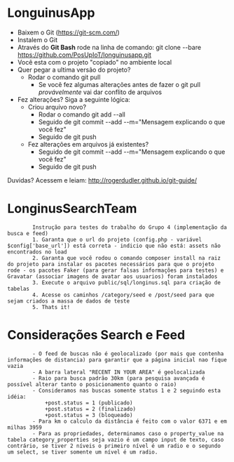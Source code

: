 # LonguinusApp

- Baixem o Git (https://git-scm.com/)
- Instalem o Git
- Através do <b>Git Bash</b> rode na linha de comando: git clone --bare https://github.com/PosUpIoT/longuinusapp.git
- Você esta com o projeto "copiado" no ambiente local
- Quer pegar a ultima versão do projeto?
  - Rodar o comando git pull
    - Se você fez algumas alterações antes de fazer o git pull <i>provávelmente</i> vai dar conflito de arquivos
- Fez alterações? Siga a seguinte lógica:
  - Criou arquivo novo? 
    - Rodar o comando git add --all 
    - Seguido de git commit --add --m="Mensagem explicando o que você fez"
    - Seguido de git push
  - Fez alterações em arquivos já existentes?
    - Seguido de git commit --add --m="Mensagem explicando o que você fez"
    - Seguido de git push

Duvidas? Acessem e leiam: http://rogerdudler.github.io/git-guide/

# LonginusSearchTeam

			Instrução para testes do trabalho do Grupo 4 (implementação da busca e feed)
			1. Garanta que o url do projeto (config.php - variável $config['base_url']) está correta - indicio que não está: assets não encontrados no load
			2. Garanta que você rodou o comando composer install na raiz do projeto para instalar os pacotes necessários para que o projeto rode - os pacotes Faker (para gerar falsas informações para testes) e Gravatar (associar imagens de avatar aos usuarios) foram instalados
			3. Execute o arquivo public/sql/longinus.sql para criação de tabelas
			4. Acesse os caminhos /category/seed e /post/seed para que sejam criados a massa de dados de teste
			5. Thats it!

# Considerações Search e Feed
			- O feed de buscas não é geolocalizado (por mais que contenha informações de distancia) para garantir que a página inicial nao fique vazia
			- A barra lateral "RECENT IN YOUR AREA" é geolocalizada
			- Raio para busca padrão 30km (para pesquisa avançada é possível alterar tanto o posicionamento quanto o raio)
			- Consideramos nas buscas somente status 1 e 2 seguindo esta idéia:
                +post.status = 1 (publicado)
                +post.status = 2 (finalizado)
                +post.status = 3 (bloqueado)
			- Para km o calculo da distância é feito com o valor 6371 e em milhas 3959
			- Para as propriedades, determinamos caso o property_value na tabela category_properties seja vazio é um campo input de texto, caso contrário, se tiver 2 níveis o primeiro nível é um radio e o segundo um select, se tiver somente um nível é um radio.